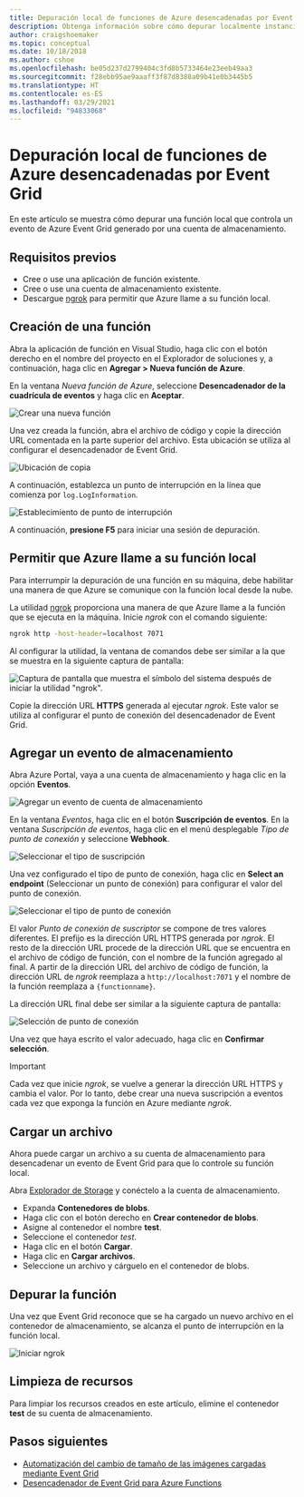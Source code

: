 ```yaml
---
title: Depuración local de funciones de Azure desencadenadas por Event Grid
description: Obtenga información sobre cómo depurar localmente instancias de Azure Functions desencadenadas por un evento de Event Grid.
author: craigshoemaker
ms.topic: conceptual
ms.date: 10/18/2018
ms.author: cshoe
ms.openlocfilehash: be05d237d2799404c3fd8b5733464e23eeb49aa3
ms.sourcegitcommit: f28ebb95ae9aaaff3f87d8388a09b41e0b3445b5
ms.translationtype: HT
ms.contentlocale: es-ES
ms.lasthandoff: 03/29/2021
ms.locfileid: "94833068"
---
```

# <a name="azure-function-event-grid-trigger-local-debugging"></a>Depuración local de funciones de Azure desencadenadas por Event Grid

En este artículo se muestra cómo depurar una función local que controla un evento de Azure Event Grid generado por una cuenta de almacenamiento. 

## <a name="prerequisites"></a>Requisitos previos

- Cree o use una aplicación de función existente.
- Cree o use una cuenta de almacenamiento existente.
- Descargue [ngrok](https://ngrok.com/) para permitir que Azure llame a su función local.

## <a name="create-a-new-function"></a>Creación de una función

Abra la aplicación de función en Visual Studio, haga clic con el botón derecho en el nombre del proyecto en el Explorador de soluciones y, a continuación, haga clic en **Agregar > Nueva función de Azure**.

En la ventana *Nueva función de Azure*, seleccione **Desencadenador de la cuadrícula de eventos** y haga clic en **Aceptar**.

![Crear una nueva función](./media/functions-debug-event-grid-trigger-local/functions-debug-event-grid-trigger-local-add-function.png)

Una vez creada la función, abra el archivo de código y copie la dirección URL comentada en la parte superior del archivo. Esta ubicación se utiliza al configurar el desencadenador de Event Grid.

![Ubicación de copia](./media/functions-debug-event-grid-trigger-local/functions-debug-event-grid-trigger-local-copy-location.png)

A continuación, establezca un punto de interrupción en la línea que comienza por `log.LogInformation`.

![Establecimiento de punto de interrupción](./media/functions-debug-event-grid-trigger-local/functions-debug-event-grid-trigger-local-set-breakpoint.png)


A continuación, **presione F5** para iniciar una sesión de depuración.

## <a name="allow-azure-to-call-your-local-function"></a>Permitir que Azure llame a su función local

Para interrumpir la depuración de una función en su máquina, debe habilitar una manera de que Azure se comunique con la función local desde la nube.

La utilidad [ngrok](https://ngrok.com/) proporciona una manera de que Azure llame a la función que se ejecuta en la máquina. Inicie *ngrok* con el comando siguiente:

```bash
ngrok http -host-header=localhost 7071
```
Al configurar la utilidad, la ventana de comandos debe ser similar a la que se muestra en la siguiente captura de pantalla:

![Captura de pantalla que muestra el símbolo del sistema después de iniciar la utilidad "ngrok".](./media/functions-debug-event-grid-trigger-local/functions-debug-event-grid-trigger-local-ngrok.png)

Copie la dirección URL **HTTPS** generada al ejecutar *ngrok*. Este valor se utiliza al configurar el punto de conexión del desencadenador de Event Grid.

## <a name="add-a-storage-event"></a>Agregar un evento de almacenamiento

Abra Azure Portal, vaya a una cuenta de almacenamiento y haga clic en la opción **Eventos**.

![Agregar un evento de cuenta de almacenamiento](./media/functions-debug-event-grid-trigger-local/functions-debug-event-grid-trigger-local-add-event.png)

En la ventana *Eventos*, haga clic en el botón **Suscripción de eventos**. En la ventana *Suscripción de eventos*, haga clic en el menú desplegable *Tipo de punto de conexión* y seleccione **Webhook**.

![Seleccionar el tipo de suscripción](./media/functions-debug-event-grid-trigger-local/functions-debug-event-grid-trigger-local-event-subscription-type.png)

Una vez configurado el tipo de punto de conexión, haga clic en **Select an endpoint** (Seleccionar un punto de conexión) para configurar el valor del punto de conexión.

![Seleccionar el tipo de punto de conexión](./media/functions-debug-event-grid-trigger-local/functions-debug-event-grid-trigger-local-event-subscription-endpoint.png)

El valor *Punto de conexión de suscriptor* se compone de tres valores diferentes. El prefijo es la dirección URL HTTPS generada por *ngrok*. El resto de la dirección URL procede de la dirección URL que se encuentra en el archivo de código de función, con el nombre de la función agregado al final. A partir de la dirección URL del archivo de código de función, la dirección URL de *ngrok* reemplaza a `http://localhost:7071` y el nombre de la función reemplaza a `{functionname}`.

La dirección URL final debe ser similar a la siguiente captura de pantalla:

![Selección de punto de conexión](./media/functions-debug-event-grid-trigger-local/functions-debug-event-grid-trigger-local-event-subscription-endpoint-selection.png)

Una vez que haya escrito el valor adecuado, haga clic en **Confirmar selección**.

> [!IMPORTANT]
> Cada vez que inicie *ngrok*, se vuelve a generar la dirección URL HTTPS y cambia el valor. Por lo tanto, debe crear una nueva suscripción a eventos cada vez que exponga la función en Azure mediante *ngrok*.

## <a name="upload-a-file"></a>Cargar un archivo

Ahora puede cargar un archivo a su cuenta de almacenamiento para desencadenar un evento de Event Grid para que lo controle su función local. 

Abra [Explorador de Storage](https://azure.microsoft.com/features/storage-explorer/) y conéctelo a la cuenta de almacenamiento. 

- Expanda **Contenedores de blobs**. 
- Haga clic con el botón derecho en **Crear contenedor de blobs**.
- Asigne al contenedor el nombre **test**.
- Seleccione el contenedor *test*.
- Haga clic en el botón **Cargar**.
- Haga clic en **Cargar archivos**.
- Seleccione un archivo y cárguelo en el contenedor de blobs.

## <a name="debug-the-function"></a>Depurar la función

Una vez que Event Grid reconoce que se ha cargado un nuevo archivo en el contenedor de almacenamiento, se alcanza el punto de interrupción en la función local.

![Iniciar ngrok](./media/functions-debug-event-grid-trigger-local/functions-debug-event-grid-trigger-local-breakpoint.png)

## <a name="clean-up-resources"></a>Limpieza de recursos

Para limpiar los recursos creados en este artículo, elimine el contenedor **test** de su cuenta de almacenamiento.

## <a name="next-steps"></a>Pasos siguientes

- [Automatización del cambio de tamaño de las imágenes cargadas mediante Event Grid](../event-grid/resize-images-on-storage-blob-upload-event.md)
- [Desencadenador de Event Grid para Azure Functions](./functions-bindings-event-grid.md)
